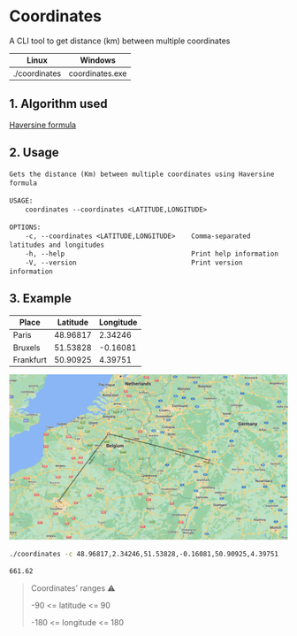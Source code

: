 # Coordinates

A CLI tool to get distance (km) between multiple coordinates
  
|Linux|Windows  |
|--|--|
|./coordinates | coordinates.exe |

## 1. Algorithm used
[Haversine formula](https://en.wikipedia.org/wiki/Haversine_formula)

## 2. Usage

    Gets the distance (Km) between multiple coordinates using Haversine formula

    USAGE:
        coordinates --coordinates <LATITUDE,LONGITUDE>

    OPTIONS:
        -c, --coordinates <LATITUDE,LONGITUDE>    Comma-separated latitudes and longitudes
        -h, --help                                Print help information
        -V, --version                             Print version information
        
        
## 3. Example


| Place | Latitude| Longitude  |
|--|--|--|
| Paris | 48.96817 | 2.34246 |
| Bruxels | 51.53828 | -0.16081 |
| Frankfurt | 50.90925 | 4.39751 |

![map](./map.png)

```sh
./coordinates -c 48.96817,2.34246,51.53828,-0.16081,50.90925,4.39751
```

```sh
661.62
```
> Coordinates' ranges :warning:
>
> -90 <= latitude <= 90
>
> -180 <= longitude <= 180
